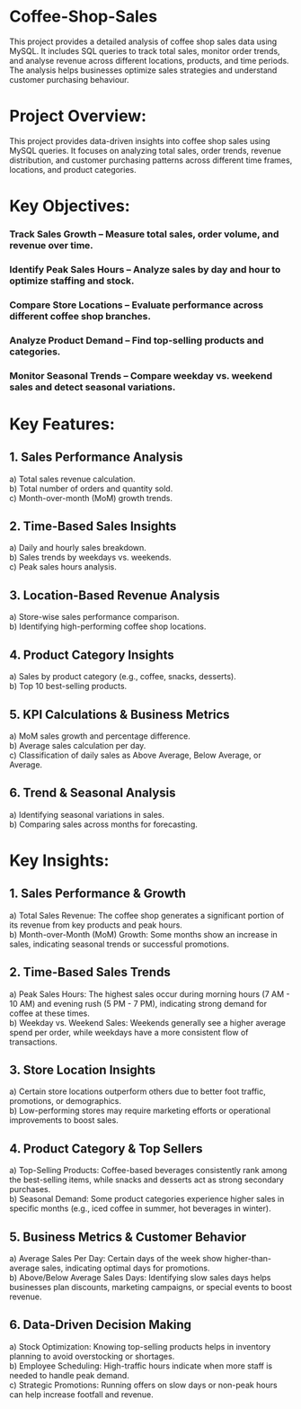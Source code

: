 # Coffee-Shop-Sales
This project provides a detailed analysis of coffee shop sales data using MySQL. It includes SQL queries to track total sales, monitor order trends, and analyse revenue across different locations, products, and time periods. The analysis helps businesses optimize sales strategies and understand customer purchasing behaviour.
# Project Overview:
This project provides data-driven insights into coffee shop sales using MySQL queries. It focuses on analyzing total sales, order trends, revenue distribution, and customer purchasing patterns across different time frames, locations, and product categories.
# Key Objectives:
### Track Sales Growth – Measure total sales, order volume, and revenue over time.
### Identify Peak Sales Hours – Analyze sales by day and hour to optimize staffing and stock.
### Compare Store Locations – Evaluate performance across different coffee shop branches.
### Analyze Product Demand – Find top-selling products and categories.
### Monitor Seasonal Trends – Compare weekday vs. weekend sales and detect seasonal variations.
# Key Features:
## 1. Sales Performance Analysis
a) Total sales revenue calculation.  
b) Total number of orders and quantity sold.  
c) Month-over-month (MoM) growth trends.  
## 2. Time-Based Sales Insights
a) Daily and hourly sales breakdown.  
b) Sales trends by weekdays vs. weekends.  
c) Peak sales hours analysis.  
## 3. Location-Based Revenue Analysis
a) Store-wise sales performance comparison.  
b) Identifying high-performing coffee shop locations.  
## 4. Product Category Insights
a) Sales by product category (e.g., coffee, snacks, desserts).  
b) Top 10 best-selling products.  
## 5. KPI Calculations & Business Metrics
a) MoM sales growth and percentage difference.  
b) Average sales calculation per day.  
c) Classification of daily sales as Above Average, Below Average, or Average.  
## 6. Trend & Seasonal Analysis
a) Identifying seasonal variations in sales.  
b) Comparing sales across months for forecasting.  
# Key Insights:
## 1. Sales Performance & Growth
a) Total Sales Revenue: The coffee shop generates a significant portion of its revenue from key products and peak hours.  
b) Month-over-Month (MoM) Growth: Some months show an increase in sales, indicating seasonal trends or successful promotions.  
## 2. Time-Based Sales Trends
a) Peak Sales Hours: The highest sales occur during morning hours (7 AM - 10 AM) and evening rush (5 PM - 7 PM), indicating strong demand for coffee at these times.  
b) Weekday vs. Weekend Sales: Weekends generally see a higher average spend per order, while weekdays have a more consistent flow of transactions.  
## 3. Store Location Insights
a) Certain store locations outperform others due to better foot traffic, promotions, or demographics.  
b) Low-performing stores may require marketing efforts or operational improvements to boost sales.  
## 4. Product Category & Top Sellers
a) Top-Selling Products: Coffee-based beverages consistently rank among the best-selling items, while snacks and desserts act as strong secondary purchases.  
b) Seasonal Demand: Some product categories experience higher sales in specific months (e.g., iced coffee in summer, hot beverages in winter).  
## 5. Business Metrics & Customer Behavior
a) Average Sales Per Day: Certain days of the week show higher-than-average sales, indicating optimal days for promotions.  
b) Above/Below Average Sales Days: Identifying slow sales days helps businesses plan discounts, marketing campaigns, or special events to boost revenue.  
## 6. Data-Driven Decision Making
a) Stock Optimization: Knowing top-selling products helps in inventory planning to avoid overstocking or shortages.  
b) Employee Scheduling: High-traffic hours indicate when more staff is needed to handle peak demand.  
c) Strategic Promotions: Running offers on slow days or non-peak hours can help increase footfall and revenue.  

